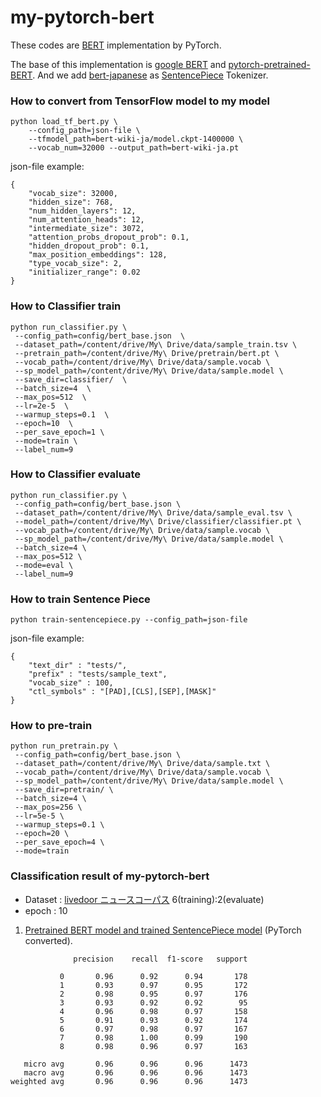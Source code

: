 # my-pytorch-bert
These codes are [BERT](https://arxiv.org/abs/1810.04805) implementation by PyTorch.

The base of this implementation is [google BERT](https://github.com/google-research/bert) and [pytorch-pretrained-BERT](https://github.com/huggingface/pytorch-pretrained-BERT).
And we add [bert-japanese](https://github.com/yoheikikuta/bert-japanese) as [SentencePiece](https://github.com/google/sentencepiece) Tokenizer.

### How to convert from TensorFlow model to my model
```
python load_tf_bert.py \
    --config_path=json-file \
    --tfmodel_path=bert-wiki-ja/model.ckpt-1400000 \
    --vocab_num=32000 --output_path=bert-wiki-ja.pt
```
json-file example:
```
{
	"vocab_size": 32000,
	"hidden_size": 768,
	"num_hidden_layers": 12,
	"num_attention_heads": 12,
	"intermediate_size": 3072,
	"attention_probs_dropout_prob": 0.1,
	"hidden_dropout_prob": 0.1,
	"max_position_embeddings": 128,
	"type_vocab_size": 2,
	"initializer_range": 0.02
}
```

### How to Classifier train
```
python run_classifier.py \
 --config_path=config/bert_base.json  \
 --dataset_path=/content/drive/My\ Drive/data/sample_train.tsv \
 --pretrain_path=/content/drive/My\ Drive/pretrain/bert.pt \
 --vocab_path=/content/drive/My\ Drive/data/sample.vocab \
 --sp_model_path=/content/drive/My\ Drive/data/sample.model \
 --save_dir=classifier/  \
 --batch_size=4  \
 --max_pos=512  \
 --lr=2e-5  \
 --warmup_steps=0.1  \
 --epoch=10  \
 --per_save_epoch=1 \
 --mode=train \
 --label_num=9
```

### How to Classifier evaluate
```
python run_classifier.py \
 --config_path=config/bert_base.json \
 --dataset_path=/content/drive/My\ Drive/data/sample_eval.tsv \
 --model_path=/content/drive/My\ Drive/classifier/classifier.pt \
 --vocab_path=/content/drive/My\ Drive/data/sample.vocab \
 --sp_model_path=/content/drive/My\ Drive/data/sample.model \
 --batch_size=4 \
 --max_pos=512 \
 --mode=eval \
 --label_num=9
```

### How to train Sentence Piece
```
python train-sentencepiece.py --config_path=json-file
```
json-file example:
```
{
    "text_dir" : "tests/",
    "prefix" : "tests/sample_text",
    "vocab_size" : 100,
    "ctl_symbols" : "[PAD],[CLS],[SEP],[MASK]"
}
```

### How to pre-train
```
python run_pretrain.py \
 --config_path=config/bert_base.json \
 --dataset_path=/content/drive/My\ Drive/data/sample.txt \
 --vocab_path=/content/drive/My\ Drive/data/sample.vocab \
 --sp_model_path=/content/drive/My\ Drive/data/sample.model \
 --save_dir=pretrain/ \
 --batch_size=4 \
 --max_pos=256 \
 --lr=5e-5 \
 --warmup_steps=0.1 \
 --epoch=20 \
 --per_save_epoch=4 \
 --mode=train
```


### Classification result of my-pytorch-bert
- Dataset : [livedoor ニュースコーパス](https://www.rondhuit.com/download.html)  6(training):2(evaluate)
- epoch : 10

1. [Pretrained BERT model and trained SentencePiece model](https://drive.google.com/drive/folders/1Zsm9DD40lrUVu6iAnIuTH2ODIkh-WM-O?usp=sharing) (PyTorch converted).
 ```
               precision    recall  f1-score   support

            0       0.96      0.92      0.94       178
            1       0.93      0.97      0.95       172
            2       0.98      0.95      0.97       176
            3       0.93      0.92      0.92        95
            4       0.96      0.98      0.97       158
            5       0.91      0.93      0.92       174
            6       0.97      0.98      0.97       167
            7       0.98      1.00      0.99       190
            8       0.98      0.96      0.97       163

    micro avg       0.96      0.96      0.96      1473
    macro avg       0.96      0.96      0.96      1473
weighted avg       0.96      0.96      0.96      1473
```

